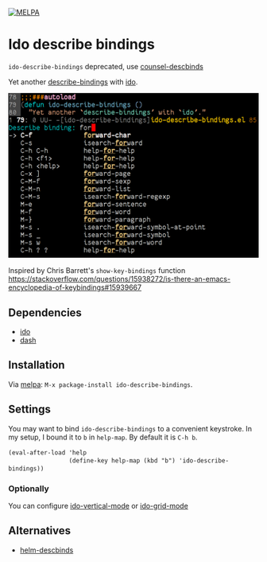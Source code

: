 [![MELPA](https://melpa.org/packages/ido-describe-bindings-badge.svg)](https://melpa.org/#/ido-describe-bindings)

# Ido describe bindings

`ido-describe-bindings` deprecated, use [counsel-descbinds](https://github.com/abo-abo/swiper/blob/8fae568daafdc79d4990ad739bac42ee230d3234/counsel.el#L1152)

Yet another [describe-bindings][] with [ido][].

[describe-bindings]: https://www.gnu.org/software/emacs/manual/html_node/elisp/Help-Functions.html#index-Helper_002ddescribe_002dbindings
[ido]: http://emacswiki.org/emacs/InteractivelyDoThings

![ido-describe-bindings](https://raw.githubusercontent.com/danil/ido-describe-bindings/master/ido-describe-bindings.png)

Inspired by Chris Barrett's `show-key-bindings` function
<https://stackoverflow.com/questions/15938272/is-there-an-emacs-encyclopedia-of-keybindings#15939667>

## Dependencies

* [ido][]
* [dash][]

[dash]: https://github.com/magnars/dash.el

## Installation

Via [melpa][]: `M-x package-install ido-describe-bindings`.

[melpa]: https://melpa.org/#/ido-describe-bindings

## Settings

You may want to bind `ido-describe-bindings` to a convenient
keystroke. In my setup, I bound it to `b` in `help-map`.
By default it is `C-h b`.

    (eval-after-load 'help
                     (define-key help-map (kbd "b") 'ido-describe-bindings))

### Optionally

You can configure [ido-vertical-mode][] or [ido-grid-mode][]

[ido-vertical-mode]: https://github.com/creichert/ido-vertical-mode.el
[ido-grid-mode]: https://github.com/larkery/ido-grid-mode.el

## Alternatives

* [helm-descbinds][]

[helm-descbinds]: https://github.com/emacs-helm/helm-descbinds
